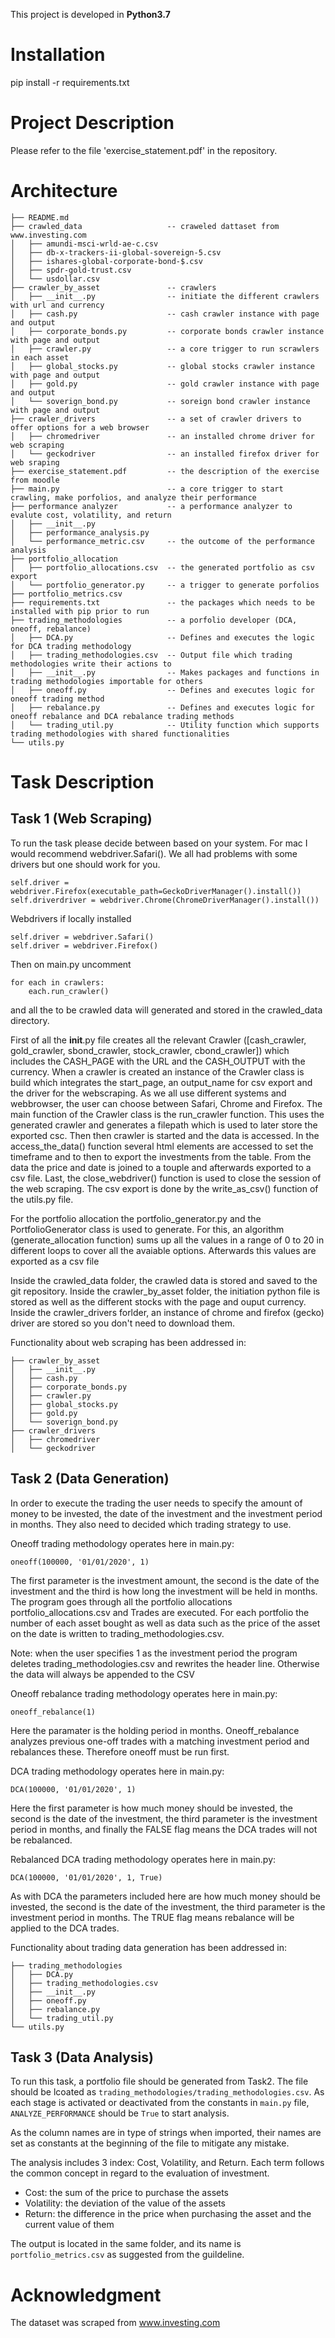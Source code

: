 This project is developed in **Python3.7**

# Installation
pip install -r requirements.txt

# Project Description
Please refer to the file 'exercise_statement.pdf' in the repository.

# Architecture
```
├── README.md
├── crawled_data                   -- craweled dattaset from www.investing.com
│   ├── amundi-msci-wrld-ae-c.csv
│   ├── db-x-trackers-ii-global-sovereign-5.csv
│   ├── ishares-global-corporate-bond-$.csv
│   ├── spdr-gold-trust.csv
│   └── usdollar.csv
├── crawler_by_asset               -- crawlers          
│   ├── __init__.py                -- initiate the different crawlers with url and currency
│   ├── cash.py                    -- cash crawler instance with page and output
│   ├── corporate_bonds.py         -- corporate bonds crawler instance with page and output
│   ├── crawler.py                 -- a core trigger to run scrawlers in each asset
│   ├── global_stocks.py           -- global stocks crawler instance with page and output
│   ├── gold.py                    -- gold crawler instance with page and output
│   └── soverign_bond.py           -- soreign bond crawler instance with page and output
├── crawler_drivers                -- a set of crawler drivers to offer options for a web browser
│   ├── chromedriver               -- an installed chrome driver for web scraping
│   └── geckodriver                -- an installed firefox driver for web sraping
├── exercise_statement.pdf         -- the description of the exercise from moodle
├── main.py                        -- a core trigger to start crawling, make porfolios, and analyze their performance
├── performance analyzer           -- a performance analyzer to evalute cost, volatility, and return
│   ├── __init__.py
│   ├── performance_analysis.py
│   └── performance_metric.csv     -- the outcome of the performance analysis
├── portfolio_allocation      
│   ├── portfolio_allocations.csv  -- the generated portfolio as csv export
│   └── portfolio_generator.py     -- a trigger to generate porfolios
├── portfolio_metrics.csv
├── requirements.txt               -- the packages which needs to be installed with pip prior to run
├── trading_methodologies          -- a porfolio developer (DCA, oneoff, rebalance)
│   ├── DCA.py                     -- Defines and executes the logic for DCA trading methodology
│   ├── trading_methodologies.csv  -- Output file which trading methodologies write their actions to
│   ├── __init__.py                -- Makes packages and functions in trading methodologies importable for others
│   ├── oneoff.py                  -- Defines and executes logic for oneoff trading method
│   ├── rebalance.py               -- Defines and executes logic for oneoff rebalance and DCA rebalance trading methods
│   └── trading_util.py            -- Utility function which supports trading methodologies with shared functionalities
└── utils.py
```


# Task Description

## Task 1 (Web Scraping)

To run the task please decide between based on your system. For mac I would recommend webdriver.Safari(). We all had problems with some drivers but one should work for you.
```
self.driver = webdriver.Firefox(executable_path=GeckoDriverManager().install())
self.driverdriver = webdriver.Chrome(ChromeDriverManager().install())      
```

Webdrivers if locally installed
```
self.driver = webdriver.Safari()
self.driver = webdriver.Firefox()
```

Then on main.py uncomment 
```
for each in crawlers:
    each.run_crawler()
```

and all the to be crawled data will generated and stored in the crawled_data directory.

First of all the __init__.py file creates all the relevant Crawler ([cash_crawler, gold_crawler, sbond_crawler, stock_crawler, cbond_crawler]) which includes the CASH_PAGE with the URL and the CASH_OUTPUT with the currency. When a crawler is created an instance of the Crawler class is build which integrates the start_page, an output_name for csv export and the driver for the webscraping. As we all use different systems and webbrowser, the user can choose between Safari, Chrome and Firefox. 
The main function of the Crawler class is the run_crawler function. This uses the generated crawler and generates a filepath which is used to later store the exported csc. Then then crawler is started and the data is accessed. In the access_the_data() function several html elements are accessed to set the timeframe and to then to export the investments from the table. From the data the price and date is joined to a touple and afterwards exported to a csv file. Last, the close_webdriver() function is used to close the session of the web scraping. The csv export is done by the write_as_csv() function of the utils.py file.

For the portfolio allocation the portfolio_generator.py and the PortfolioGenerator class is used to generate. For this, an algorithm (generate_allocation function) sums up all the values in a range of 0 to 20 in different loops to cover all the avaiable options. Afterwards this values are exported as a csv file

Inside the crawled_data folder, the crawled data is stored and saved to the git repository. 
Inside the crawler_by_asset folder, the initiation python file is stored as well as the different stocks with the page and ouput currency. 
Inside the crawler_drivers forlder, an instance of chrome and firefox (gecko) driver are stored so you don't need to download them.

Functionality about web scraping has been addressed in:

```
├── crawler_by_asset                       
│   ├── __init__.py
│   ├── cash.py                   
│   ├── corporate_bonds.py        
│   ├── crawler.py                 
│   ├── global_stocks.py           
│   ├── gold.py                   
│   └── soverign_bond.py
├── crawler_drivers                
│   ├── chromedriver         
│   └── geckodriver       
```

## Task 2 (Data Generation)
In order to execute the trading the user needs to specify the amount of money to be invested, the date of the investment and the investment period in months. They also need to decided which trading strategy to use. 

Oneoff trading methodology operates here in main.py:

```
oneoff(100000, '01/01/2020', 1)
```

The first parameter is the investment amount, the second is the date of the investment and the third is how long the investment will be held in months. The program goes through all the portfolio allocations portfolio_allocations.csv and Trades are executed. For each portfolio the number of each asset bought as well as data such as the price of the asset on the date is written to trading_methodologies.csv.

Note: when the user specifies 1 as the investment period the program deletes trading_methodologies.csv and rewrites the header line. Otherwise the data will always be appended to the CSV

Oneoff rebalance trading methodology operates here in main.py:
```
oneoff_rebalance(1)
```

Here the paramater is the holding period in months. Oneoff_rebalance analyzes previous one-off trades with a matching investment period and rebalances these. Therefore oneoff must be run first.

DCA trading methodology operates here in main.py:
```
DCA(100000, '01/01/2020', 1)
```
Here the first parameter is how much money should be invested, the second is the date of the investment, the third parameter is the investment period in months, and finally the FALSE flag means the DCA trades will not be rebalanced.


Rebalanced DCA trading methodology operates here in main.py:
```
DCA(100000, '01/01/2020', 1, True)
```

As with DCA the parameters included here are how much money should be invested, the second is the date of the investment, the third parameter is the investment period in months. The TRUE flag means rebalance will be applied to the DCA trades. 

Functionality about trading data generation has been addressed in:
```
├── trading_methodologies          
│   ├── DCA.py                     
│   ├── trading_methodologies.csv  
│   ├── __init__.py                
│   ├── oneoff.py                  
│   ├── rebalance.py               
│   └── trading_util.py           
└── utils.py
```

## Task 3 (Data Analysis)
To run this task, a portfolio file should be generated from Task2. The file should be lcoated as `trading_methodologies/trading_methodologies.csv`. As each stage is activated or deactivated from the constants in `main.py` file, `ANALYZE_PERFORMANCE` should be `True` to start analysis.

As the column names are in type of strings when imported, their names are set as constants at the beginning of the file to mitigate any mistake.

The analysis includes 3 index: Cost, Volatility, and Return. Each term follows the common concept in regard to the evaluation of investment. 
- Cost: the sum of the price to purchase the assets
- Volatility: the deviation of the value of the assets
- Return: the difference in the price when purchasing the asset and the current value of them

The output is located in the same folder, and its name is `portfolio_metrics.csv` as suggested from the guildeline. 

# Acknowledgment
The dataset was scraped from www.investing.com
